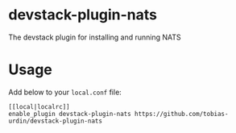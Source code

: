 # devstack-plugin-nats

The devstack plugin for installing and running NATS

# Usage

Add below to your ``local.conf`` file:

    [[local|localrc]]
    enable_plugin devstack-plugin-nats https://github.com/tobias-urdin/devstack-plugin-nats
